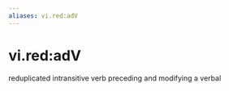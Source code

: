 ```yaml
---
aliases: vi.red:adV
---
```

# vi.red:adV

reduplicated intransitive verb preceding and modifying a verbal
> 
